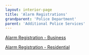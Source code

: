 ```yaml
---
layout: interior-page
title: 'Alarm Registrations'
grandparent: 'Police Department'
parent: 'Additional Police Services'
---
```


[Alarm Registration - Business](https://storage.googleapis.com/static.rutherford-nj.com/police/Alarm%20Registration%20Business.pdf)

[Alarm Registration - Residential](https://storage.googleapis.com/static.rutherford-nj.com/police/Alarm%20Registration%20Residental.pdf)
